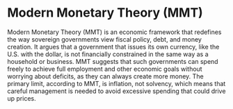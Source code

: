# Modern Monetary Theory (MMT)

Modern Monetary Theory (MMT) is an economic framework that redefines the way sovereign governments view fiscal policy, debt, and money creation. It argues that a government that issues its own currency, like the U.S. with the dollar, is not financially constrained in the same way as a household or business. MMT suggests that such governments can spend freely to achieve full employment and other economic goals without worrying about deficits, as they can always create more money. The primary limit, according to MMT, is inflation, not solvency, which means that careful management is needed to avoid excessive spending that could drive up prices.
